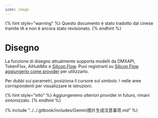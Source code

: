 ```yaml
---
icon: image
---
```


{% hint style="warning" %}
Questo documento è stato tradotto dal cinese tramite IA e non è ancora stato revisionato.
{% endhint %}

# Disegno

La funzione di disegno attualmente supporta modelli da DMXAPI, TokenFlux, AiHubMix e [Silicon Flow](../../pre-basic/providers/siliconcloud.md). Puoi registrarti su [Silicon Flow](https://www.siliconflow.cn/) [aggiungerlo come provider](settings/providers.md) per utilizzarlo.

Per dubbi sui parametri, posiziona il cursore sul simbolo `?` nelle aree corrispondenti per visualizzare le istruzioni.

{% hint style="info" %}
Aggiungeremo ulteriori provider in futuro, rimani sintonizzato.
{% endhint %}

{% include "../../.gitbook/includes/Gemini图片生成注意事项.md" %}